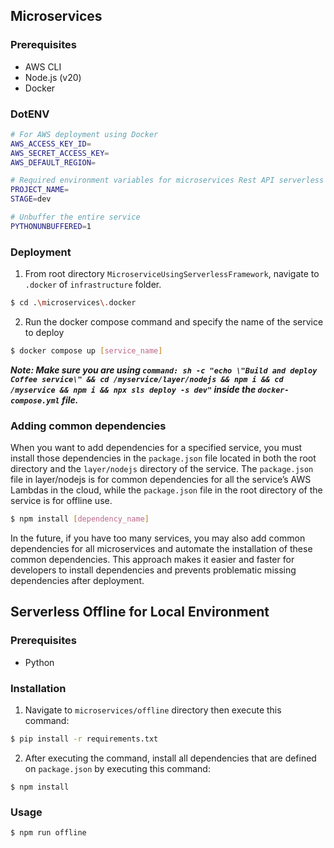 ## Microservices

### Prerequisites

- AWS CLI
- Node.js (v20)
- Docker

### DotENV

```bash
# For AWS deployment using Docker
AWS_ACCESS_KEY_ID=
AWS_SECRET_ACCESS_KEY=
AWS_DEFAULT_REGION=

# Required environment variables for microservices Rest API serverless
PROJECT_NAME=
STAGE=dev

# Unbuffer the entire service
PYTHONUNBUFFERED=1
```

### Deployment

1. From root directory `MicroserviceUsingServerlessFramework`, navigate to `.docker` of `infrastructure` folder.

```bash
$ cd .\microservices\.docker
```

2. Run the docker compose command and specify the name of the service to deploy

```bash
$ docker compose up [service_name]
```

**_Note: Make sure you are using `command: sh -c "echo \"Build and deploy Coffee service\" && cd /myservice/layer/nodejs && npm i && cd /myservice && npm i && npx sls deploy -s dev"` inside the `docker-compose.yml` file._**

### Adding common dependencies

When you want to add dependencies for a specified service, you must install those dependencies in the `package.json` file located in both the root directory and the `layer/nodejs` directory of the service. The `package.json` file in layer/nodejs is for common dependencies for all the service’s AWS Lambdas in the cloud, while the `package.json` file in the root directory of the service is for offline use.

```bash
$ npm install [dependency_name]
```

In the future, if you have too many services, you may also add common dependencies for all microservices and automate the installation of these common dependencies. This approach makes it easier and faster for developers to install dependencies and prevents problematic missing dependencies after deployment.

## Serverless Offline for Local Environment

### Prerequisites

- Python

### Installation

1. Navigate to `microservices/offline` directory then execute this command:

```bash
$ pip install -r requirements.txt
```

2. After executing the command, install all dependencies that are defined on `package.json` by executing this command:

```
$ npm install
```

### Usage

```bash
$ npm run offline
```
